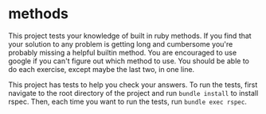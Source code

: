 # methods

This project tests your knowledge of built in ruby methods.
If you find that your solution to any problem is getting long and cumbersome you're probably missing a helpful builtin method.
You are encouraged to use google if you can't figure out which method to use.
You should be able to do each exercise, except maybe the last two, in one line.

This project has tests to help you check your answers.
To run the tests, first navigate to the root directory of the project and run `bundle install` to install rspec.
Then, each time you want to run the tests, run `bundle exec rspec`.
